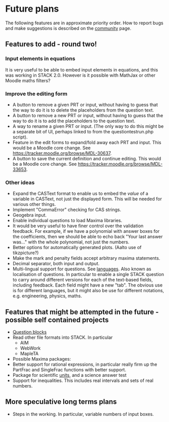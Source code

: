 # Future plans

The following features are in approximate priority order.  How to report bugs and make suggestions is described on the [community](../About/Community.md) page.


## Features to add - round two! ##

### Input elements in equations ###

It is very useful to be able to embed input elements in equations, and this was
working in STACK 2.0. However is it possible with MathJax or other Moodle maths
filters?

### Improve the editing form ###

* A button to remove a given PRT or input, without having to guess that the way to do it is to delete the placeholders from the question text.
* A button to remove a new PRT or input, without having to guess that the way to do it is to add the placeholders to the question text.
* A way to rename a given PRT or input. (The only way to do this might be a separate bit of UI, perhaps linked to from the questiontestrun.php script).
* Feature in the edit forms to expand/fold away each PRT and input. This would be a Moodle core change. See https://tracker.moodle.org/browse/MDL-30637.
* A button to save the current definition and continue editing. This would be a Moodle core change. See https://tracker.moodle.org/browse/MDL-33653.

### Other ideas ###

* Expand the CASText format to enable us to embed the _value_ of a variable in CASText, not just the displayed form.  This will be needed for various other things.
* Implement "CommaError" checking for CAS strings.
* Geogebra input.
* Enable individual questions to load Maxima libraries.
* It would be very useful to have finer control over the validation feedback. For example, if we have a polynomial with answer boxes for the coefficients, then we should be able to echo back "Your last answer was..." with the whole polynomial, not just the numbers.
* Better options for automatically generated plots.  (Aalto use of tikzpicture?)
* Make the mark and penalty fields accept arbitrary maxima statements.
* Decimal separator, both input and output.
* Multi-lingual support for questions.  See [languages](Languages.md).  Also known as localisation of questions.  In particular to enable a single STACK question to carry around different versions for each of the text-based fields, including feedback.  Each field might have a new "tab".  The obvious use is for different languages, but it might also be use for different notations, e.g. engineering, physics, maths.


## Features that might be attempted in the future - possible self contained projects ##

* [Question blocks](../Authoring/Question_blocks.md)
* Read other file formats into STACK.  In particular
  * AIM
  * WebWork
  * MapleTA
* Possible Maxima packages:
 * Better support for rational expressions, in particular really firm up the PartFrac and SingleFrac functions with better support.
 * Package for scientific [units](../Authoring/Units.md), and a science answer test
 * Support for inequalities.  This includes real intervals and sets of real numbers.

## More speculative long terms plans ##

* Steps in the working. In particular, variable numbers of input boxes.
